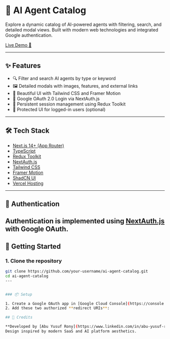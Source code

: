 # 🤖 AI Agent Catalog

Explore a dynamic catalog of AI-powered agents with filtering, search, and detailed modal views. Built with modern web technologies and integrated Google authentication.

[Live Demo 🚀](https://ai-agent-catalog-bice.vercel.app/)

---

## ✨ Features

- 🔍 Filter and search AI agents by type or keyword
- 🖼️ Detailed modals with images, features, and external links
- 🎨 Beautiful UI with Tailwind CSS and Framer Motion
- 🔐 Google OAuth 2.0 Login via NextAuth.js
- 🔄 Persistent session management using Redux Toolkit
- 🚫 Protected UI for logged-in users (optional)

---

## 🛠️ Tech Stack

- [Next.js 14+ (App Router)](https://nextjs.org/)
- [TypeScript](https://www.typescriptlang.org/)
- [Redux Toolkit](https://redux-toolkit.js.org/)
- [NextAuth.js](https://next-auth.js.org/)
- [Tailwind CSS](https://tailwindcss.com/)
- [Framer Motion](https://www.framer.com/motion/)
- [ShadCN UI](https://ui.shadcn.com/)
- [Vercel Hosting](https://vercel.com/)

---
## 🔐 Authentication

Authentication is implemented using [NextAuth.js](https://next-auth.js.org/) with Google OAuth.
---

## 🚀 Getting Started

### 1. Clone the repository

```bash
git clone https://github.com/your-username/ai-agent-catalog.git
cd ai-agent-catalog
---


### 📦 Setup

1. Create a Google OAuth app in [Google Cloud Console](https://console.cloud.google.com/apis/credentials)
2. Add these two authorized **redirect URIs**:

## 🙌 Credits

**Developed by [Abu Yusuf Rony](https://www.linkedin.com/in/abu-yusuf-rony-83859a165/)**  
Design inspired by modern SaaS and AI platform aesthetics.
